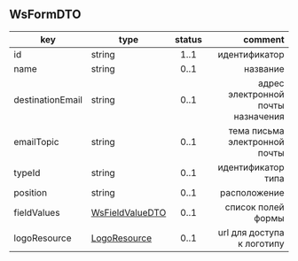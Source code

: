 ## WsFormDTO

key | type | status | comment
--- | ---- | :----: | ---:
id | string | 1..1 | идентификатор
name | string | 0..1 | название
destinationEmail | string | 0..1 | адрес электронной почты назначения
emailTopic | string | 0..1 | тема письма электронной почты
typeId | string | 0..1 | идентификатор типа
position | string | 0..1 | расположение
fieldValues | [WsFieldValueDTO](#wsfieldvaluedto) | 0..1 | список полей формы
logoResource | [LogoResource](#logoresource) | 0..1 | url для доступа к логотипу
